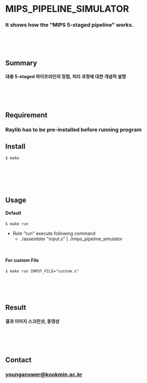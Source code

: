 # MIPS_PIPELINE_SIMULATOR
### It shows how the "MIPS 5-staged pipeline" works.
<br/><br/><br/>

## Summary
#### 대충 5-staged 파이프라인의 장점, 처리 과정에 대한 개념적 설명
<br/><br/><br/>

## Requirement
### Raylib has to be pre-installed before running program

## Install
	$ make
<br/><br/><br/><br/>

## Usage
#### Default
	$ make run
* Rule "run" execute following command
	* ./assembler "input.s" | ./mips_pipeline_simulator
<br/>

#### For custom File
	$ make run INPUT_FILE="custom.s"
<br/><br/><br/>

## Result
#### 결과 이미지 스크린샷, 동영상
<br/><br/><br/>

## Contact
### younganswer@kookmin.ac.kr